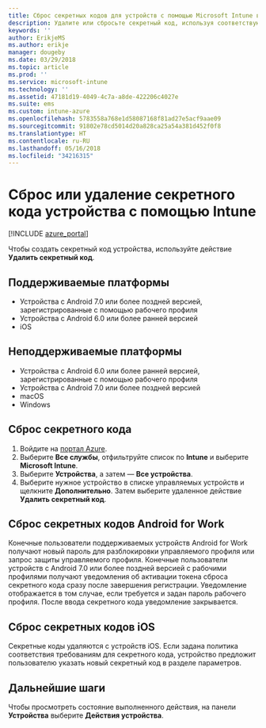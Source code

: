```yaml
---
title: Сброс секретных кодов для устройств с помощью Microsoft Intune в Azure | Документация Майкрософт
description: Удалите или сбросьте секретный код, используя соответствующее действие на устройствах, управляемых и наблюдаемых с помощью Intune.
keywords: ''
author: ErikjeMS
ms.author: erikje
manager: dougeby
ms.date: 03/29/2018
ms.topic: article
ms.prod: ''
ms.service: microsoft-intune
ms.technology: ''
ms.assetid: 47181d19-4049-4c7a-a8de-422206c4027e
ms.suite: ems
ms.custom: intune-azure
ms.openlocfilehash: 5783558a768e1d58087168f81ad27e5acf9aae09
ms.sourcegitcommit: 91802e78cd5014d20a828ca25a54a381d452f0f8
ms.translationtype: HT
ms.contentlocale: ru-RU
ms.lasthandoff: 05/16/2018
ms.locfileid: "34216315"
---
```

# <a name="reset-or-remove-a-device-passcode-in-intune"></a>Сброс или удаление секретного кода устройства с помощью Intune

[!INCLUDE [azure_portal](./includes/azure_portal.md)]

Чтобы создать секретный код устройства, используйте действие **Удалить секретный код**.

## <a name="supported-platforms"></a>Поддерживаемые платформы

- Устройства с Android 7.0 или более поздней версией, зарегистрированные с помощью рабочего профиля
- Устройства с Android 6.0 или более ранней версией
- iOS 
     
## <a name="unsupported-platforms"></a>Неподдерживаемые платформы

- Устройства с Android 6.0 или более ранней версией, зарегистрированные с помощью рабочего профиля
- Устройства с Android 7.0 или более поздней версией
- macOS
- Windows

## <a name="reset-a-passcode"></a>Сброс секретного кода

1. Войдите на [портал Azure](https://portal.azure.com).
2. Выберите **Все службы**, отфильтруйте список по **Intune** и выберите **Microsoft Intune**.
3. Выберите **Устройства**, а затем — **Все устройства**.
4. Выберите нужное устройство в списке управляемых устройств и щелкните **Дополнительно**. Затем выберите удаленное действие **Удалить секретный код**.

## <a name="resetting-android-for-work-passcodes"></a>Сброс секретных кодов Android for Work

Конечные пользователи поддерживаемых устройств Android for Work получают новый пароль для разблокировки управляемого профиля или запрос защиты управляемого профиля. Конечные пользователи устройств с Android 7.0 или более поздней версией с рабочими профилями получают уведомления об активации токена сброса секретного кода сразу после завершения регистрации. Уведомление отображается в том случае, если требуется и задан пароль рабочего профиля. После ввода секретного кода уведомление закрывается.

## <a name="resetting-ios-passcodes"></a>Сброс секретных кодов iOS

Секретные коды удаляются с устройств iOS. Если задана политика соответствия требованиям для секретного кода, устройство предложит пользователю указать новый секретный код в разделе параметров. 

## <a name="next-steps"></a>Дальнейшие шаги

Чтобы просмотреть состояние выполненного действия, на панели **Устройства** выберите **Действия устройства**.
